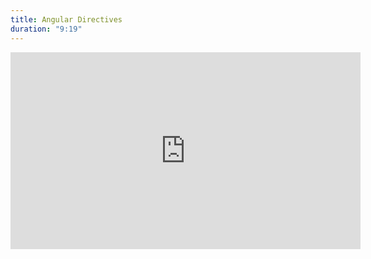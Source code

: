 ```yaml
---
title: Angular Directives
duration: "9:19"
---
```


<iframe width="560" height="315" src="https://www.youtube.com/embed/OtJt8qkGJcA" title="YouTube video player" frameborder="0" allow="accelerometer; autoplay; clipboard-write; encrypted-media; gyroscope; picture-in-picture; web-share" allowfullscreen></iframe>